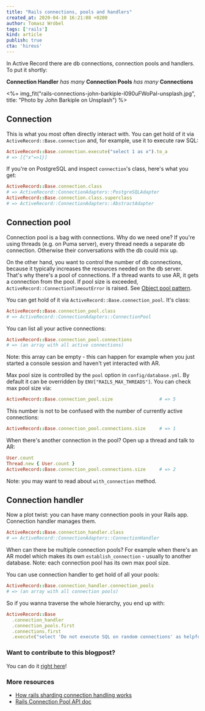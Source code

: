 ```yaml
---
title: "Rails connections, pools and handlers"
created_at: 2020-04-10 16:21:08 +0200
author: Tomasz Wróbel
tags: ['rails']
kind: article
publish: true
cta: 'hireus'
---
```


In Active Record there are db connections, connection pools and handlers. To put it shortly:

**Connection Handler** _has many_ **Connection Pools** _has many_ **Connections**

<%= img_fit("rails-connections-john-barkiple-l090uFWoPaI-unsplash.jpg", title: "Photo by John Barkiple on Unsplash") %>

<!-- more -->

## Connection

This is what you most often directly interact with. You can get hold of it via `ActiveRecord::Base.connection` and, for example, use it to execute raw SQL:

```ruby
ActiveRecord::Base.connection.execute("select 1 as x").to_a
# => [{"x"=>1}]
```

If you're on PostgreSQL and inspect `connection`'s class, here's what you get:

```ruby
ActiveRecord::Base.connection.class
# => ActiveRecord::ConnectionAdapters::PostgreSQLAdapter
ActiveRecord::Base.connection.class.superclass
# => ActiveRecord::ConnectionAdapters::AbstractAdapter
```

## Connection pool

Connection pool is a bag with connections. Why do we need one? If you're using threads (e.g. on Puma server), every thread needs a separate db connection. Otherwise their conversations with the db could mix up.

On the other hand, you want to control the number of db connections, because it typically increases the resources needed on the db server. That's why there's a pool of connections. If a thread wants to use AR, it gets a connection from the pool. If pool size is exceeded, `ActiveRecord::ConnectionTimeoutError` is raised. See [Object pool pattern](https://en.wikipedia.org/wiki/Object_pool_pattern).

You can get hold of it via `ActiveRecord::Base.connection_pool`. It's class:

```ruby
ActiveRecord::Base.connection_pool.class
# => ActiveRecord::ConnectionAdapters::ConnectionPool
```

You can list all your active connections:

```ruby
ActiveRecord::Base.connection_pool.connections
# => (an array with all active connections)
```

Note: this array can be empty - this can happen for example when you just started a console session and haven't yet interacted with AR.

Max pool size is controlled by the `pool` option in `config/database.yml`. By default it can be overridden by `ENV["RAILS_MAX_THREADS"]`. You can check max pool size via:

```ruby
ActiveRecord::Base.connection_pool.size                 # => 5
```

This number is not to be confused with the number of currently active connections:

```ruby
ActiveRecord::Base.connection_pool.connections.size     # => 1
```

When there's another connection in the pool? Open up a thread and talk to AR:

```ruby
User.count
Thread.new { User.count }
ActiveRecord::Base.connection_pool.connections.size     # => 2
```

Note: you may want to read about `with_connection` method. 

## Connection handler

Now a plot twist: you can have many connection pools in your Rails app. Connection handler manages them.

```ruby
ActiveRecord::Base.connection_handler.class
# => ActiveRecord::ConnectionAdapters::ConnectionHandler
```

When can there be multiple connection pools? For example when there's an AR model which makes its own `establish_connection` - usually to another database. Note: each connection pool has its own max pool size.

You can use connection handler to get hold of all your pools:

```ruby
ActiveRecord::Base.connection_handler.connection_pools
# => (an array with all connection pools)
```

So if you wanna traverse the whole hierarchy, you end up with:

```ruby
ActiveRecord::Base
  .connection_handler
  .connection_pools.first
  .connections.first
  .execute("select 'Do not execute SQL on random connections' as helpful_hint")
```

### Want to contribute to this blogpost?

You can do it [right here](https://github.com/arkency/posts/edit/master/posts/2020-04-10-rails-connections-pools-and-handlers.md)!

### More resources

* [How rails sharding connection handling works](https://github.com/hsgubert/rails-sharding/wiki/How-rails-sharding-connection-handling-works)
* [Rails Connection Pool API doc](https://api.rubyonrails.org/classes/ActiveRecord/ConnectionAdapters/ConnectionPool.html)

<!--
Todos
* forking processes
* adjusting pool size
-->
